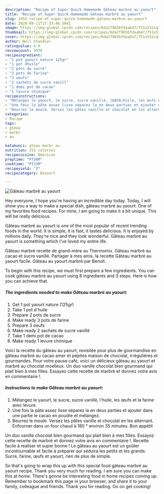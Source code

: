 ```yaml
---
description: "Recipe of Super Quick Homemade Gâteau marbré au yaourt"
title: "Recipe of Super Quick Homemade Gâteau marbré au yaourt"
slug: 2455-recipe-of-super-quick-homemade-gateau-marbre-au-yaourt
date: 2020-09-11T17:33:46.504Z
image: https://img-global.cpcdn.com/recipes/6da2f9b5bfdaab47/751x532cq70/gateau-marbre-au-yaourt-photo-principale-de-la-recette.jpg
thumbnail: https://img-global.cpcdn.com/recipes/6da2f9b5bfdaab47/751x532cq70/gateau-marbre-au-yaourt-photo-principale-de-la-recette.jpg
cover: https://img-global.cpcdn.com/recipes/6da2f9b5bfdaab47/751x532cq70/gateau-marbre-au-yaourt-photo-principale-de-la-recette.jpg
author: Nell Chandler
ratingvalue: 4.6
reviewcount: 3978
recipeingredient:
- "1 pot yaourt nature 125gr"
- "1 pot dhuile"
- "2 pots de sucre"
- "3 pots de farine"
- "3 oeufs"
- "2 sachets de sucre vanill"
- "1 demi pot de cacao"
- "1 levure chimique"
recipeinstructions:
- "Mélangez le yaourt, le sucre, sucre vanillé, l&#39;huile, les œufs et la farine avec levure."
- "Une fois la pâte assez lisse séparez la en deux parties et ajouter dans une partie le cacao en poudre et mélangez."
- "Beurrez le moule. Versez les pâtes vanille et chocolat en les alternant. Enfourner dans un four chaud à 180 ° environ 35 minutes. Bon appétit"
categories:
- Recipe
tags:
- gteau
- marbr
- au

katakunci: gteau marbr au 
nutrition: 251 calories
recipecuisine: American
preptime: "PT30M"
cooktime: "PT33M"
recipeyield: "3"
recipecategory: Dessert

---
```



![Gâteau marbré au yaourt](https://img-global.cpcdn.com/recipes/6da2f9b5bfdaab47/751x532cq70/gateau-marbre-au-yaourt-photo-principale-de-la-recette.jpg)

Hey everyone, I hope you're having an incredible day today. Today, I will show you a way to make a special dish, gâteau marbré au yaourt. One of my favorites food recipes. For mine, I am going to make it a bit unique. This will be really delicious.

Gâteau marbré au yaourt is one of the most popular of recent trending foods in the world. It is simple, it is fast, it tastes delicious. It is enjoyed by millions daily. They're nice and they look wonderful. Gâteau marbré au yaourt is something which I've loved my entire life.

Gâteau marbré recette de grand-mère au Thermomix. Gâteau marbré au cacao et sucre vanillé. Partager à mes amis. la recette Gâteau marbré au yaourt facile. Gâteau au yaourt marbré par Benoit.


To begin with this recipe, we must first prepare a few ingredients. You can cook gâteau marbré au yaourt using 8 ingredients and 3 steps. Here is how you can achieve that.

<!--inarticleads1-->

##### The ingredients needed to make Gâteau marbré au yaourt:

1. Get 1 pot yaourt nature (125gr)
1. Take 1 pot d&#39;huile
1. Prepare 2 pots de sucre
1. Make ready 3 pots de farine
1. Prepare 3 oeufs
1. Make ready 2 sachets de sucre vanillé
1. Take 1 demi pot de cacao
1. Make ready 1 levure chimique


Voici la recette du gâteau au yaourt, revisitée pour plus de gourmandise en gâteau marbré au cacao amer et pépites maison de chocolat, irrégulières et gourmandes. Pour votre pause café, voici un délicieux gâteau au yaourt et marbré au chocolat moelleux. Un duo vanille chocolat bien gourmand qui plait bien à mes filles. Essayez cette recette de marbré et donnez votre avis en commentaire !. 

<!--inarticleads2-->

##### Instructions to make Gâteau marbré au yaourt:

1. Mélangez le yaourt, le sucre, sucre vanillé, l&#39;huile, les œufs et la farine avec levure.
1. Une fois la pâte assez lisse séparez la en deux parties et ajouter dans une partie le cacao en poudre et mélangez.
1. Beurrez le moule. Versez les pâtes vanille et chocolat en les alternant. Enfourner dans un four chaud à 180 ° environ 35 minutes. Bon appétit


Un duo vanille chocolat bien gourmand qui plait bien à mes filles. Essayez cette recette de marbré et donnez votre avis en commentaire !. Recette facile à realiser et super bonne ! Le gâteau au yaourt est un goûter incontournable et facile à préparer qui séduira les petits et les grands. Sucre, farine, œufs et yaourt, rien de plus de simple. 

So that's going to wrap this up with this special food gâteau marbré au yaourt recipe. Thank you very much for reading. I am sure you can make this at home. There's gonna be interesting food in home recipes coming up. Remember to bookmark this page in your browser, and share it to your family, colleague and friends. Thank you for reading. Go on get cooking!
